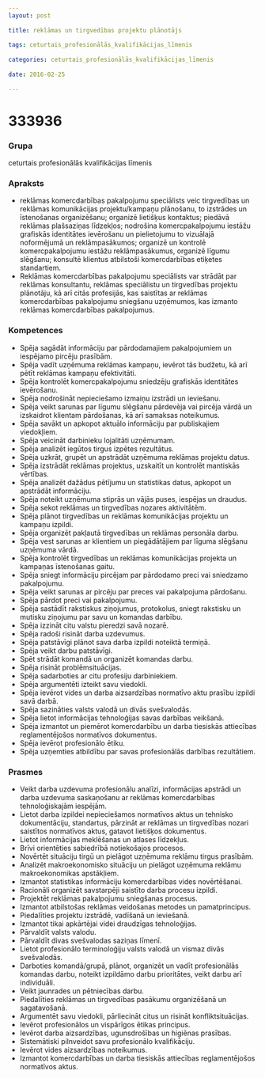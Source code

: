 ```yaml
---
layout: post
    
title: reklāmas un tirgvedības projektu plānotājs
    
tags: ceturtais_profesionālās_kvalifikācijas_līmenis
    
categories: ceturtais_profesionālās_kvalifikācijas_līmenis
    
date: 2016-02-25
    
---
```

# 333936

### Grupa
ceturtais profesionālās kvalifikācijas līmenis

### Apraksts

* reklāmas komercdarbības pakalpojumu speciālists veic tirgvedības un reklāmas komunikācijas projektu/kampaņu plānošanu, to izstrādes un īstenošanas organizēšanu; organizē lietišķus kontaktus; piedāvā reklāmas plašsaziņas līdzekļos; nodrošina komercpakalpojumu iestāžu grafiskās identitātes ievērošanu un pielietojumu to vizuālajā noformējumā un reklāmpasākumos; organizē un kontrolē komercpakalpojumu iestāžu reklāmpasākumus, organizē līgumu slēgšanu; konsultē klientus atbilstoši komercdarbības etiķetes standartiem.
* Reklāmas komercdarbības pakalpojumu speciālists var strādāt par reklāmas konsultantu, reklāmas speciālistu un tirgvedības projektu plānotāju, kā arī citās profesijās, kas saistītas ar reklāmas komercdarbības pakalpojumu sniegšanu uzņēmumos, kas izmanto reklāmas komercdarbības pakalpojumus.

### Kompetences

* Spēja sagādāt informāciju par pārdodamajiem pakalpojumiem un iespējamo pircēju prasībām.
* Spēja vadīt uzņēmuma reklāmas kampaņu, ievērot tās budžetu, kā arī pētīt reklāmas kampaņu efektivitāti.
* Spēja kontrolēt komercpakalpojumu sniedzēju grafiskās identitātes ievērošanu.
* Spēja nodrošināt nepieciešamo izmaiņu izstrādi un ieviešanu.
* Spēja veikt sarunas par līgumu slēgšanu pārdevēja vai pircēja vārdā un izskaidrot klientam pārdošanas, kā arī samaksas noteikumus.
* Spēja savākt un apkopot aktuālo informāciju par publiskajiem viedokļiem.
* Spēja veicināt darbinieku lojalitāti uzņēmumam.
* Spēja analizēt iegūtos tirgus izpētes rezultātus.
* Spēja uzkrāt, grupēt un apstrādāt uzņēmuma reklāmas projektu datus.
* Spēja izstrādāt reklāmas projektus, uzskaitīt un kontrolēt mantiskās vērtības.
* Spēja analizēt dažādus pētījumu un statistikas datus, apkopot un apstrādāt informāciju.
* Spēja noteikt uzņēmuma stiprās un vājās puses, iespējas un draudus.
* Spēja sekot reklāmas un tirgvedības nozares aktivitātēm.
* Spēja plānot tirgvedības un reklāmas komunikācijas projektu un kampaņu izpildi.
* Spēja organizēt pakļautā tirgvedības un reklāmas personāla darbu.
* Spēja vest sarunas ar klientiem un piegādātājiem par līguma slēgšanu uzņēmuma vārdā.
* Spēja kontrolēt tirgvedības un reklāmas komunikācijas projekta un kampaņas īstenošanas gaitu.
* Spēja sniegt informāciju pircējam par pārdodamo preci vai sniedzamo pakalpojumu.
* Spēja veikt sarunas ar pircēju par preces vai pakalpojuma pārdošanu.
* Spēja pārdot preci vai pakalpojumu.
* Spēja sastādīt rakstiskus ziņojumus, protokolus, sniegt rakstisku un mutisku ziņojumu par savu un komandas darbību.
* Spēja izzināt citu valstu pieredzi savā nozarē.
* Spēja radoši risināt darba uzdevumus.
* Spēja patstāvīgi plānot sava darba izpildi noteiktā termiņā.
* Spēja veikt darbu patstāvīgi.
* Spēt strādāt komandā un organizēt komandas darbu.
* Spēja risināt problēmsituācijas.
* Spēja sadarboties ar citu profesiju darbiniekiem.
* Spēja argumentēti izteikt savu viedokli.
* Spēja ievērot vides un darba aizsardzības normatīvo aktu prasību izpildi savā darbā.
* Spēja sazināties valsts valodā un divās svešvalodās.
* Spēja lietot informācijas tehnoloģijas savas darbības veikšanā.
* Spēja izmantot un piemērot komercdarbību un darba tiesiskās attiecības reglamentējošos normatīvos dokumentus.
* Spēja ievērot profesionālo ētiku.
* Spēja uzņemties atbildību par savas profesionālās darbības rezultātiem.

### Prasmes 
* Veikt darba uzdevuma profesionālu analīzi, informācijas apstrādi un darba uzdevuma saskaņošanu ar reklāmas komercdarbības tehnoloģiskajām iespējām.
* Lietot darba izpildei nepieciešamos normatīvos aktus un tehnisko dokumentāciju, standartus, pārzināt ar reklāmas un tirgvedības nozari saistītos normatīvos aktus, gatavot lietišķos dokumentus.
* Lietot informācijas meklēšanas un atlases līdzekļus.
* Brīvi orientēties sabiedrībā notiekošajos procesos.
* Novērtēt situāciju tirgū un pielāgot uzņēmuma reklāmu tirgus prasībām.
* Analizēt makroekonomisko situāciju un pielāgot uzņēmuma reklāmu makroekonomikas apstākļiem.
* Izmantot statistikas informāciju komercdarbības vides novērtēšanai.
* Racionāli organizēt savstarpēji saistīto darba procesu izpildi.
* Projektēt reklāmas pakalpojumu sniegšanas procesus.
* Izmantot atbilstošas reklāmas veidošanas metodes un pamatprincipus.
* Piedalīties projektu izstrādē, vadīšanā un ieviešanā.
* Izmantot tikai apkārtējai videi draudzīgas tehnoloģijas.
* Pārvaldīt valsts valodu.
* Pārvaldīt divas svešvalodas saziņas līmenī.
* Lietot profesionālo terminoloģiju valsts valodā un vismaz divās svešvalodās.
* Darboties komandā/grupā, plānot, organizēt un vadīt profesionālās komandas darbu, noteikt izpildāmo darbu prioritātes, veikt darbu arī individuāli.
* Veikt jaunrades un pētniecības darbu.
* Piedalīties reklāmas un tirgvedības pasākumu organizēšanā un sagatavošanā.
* Argumentēt savu viedokli, pārliecināt citus un risināt konfliktsituācijas.
* Ievērot profesionālos un vispārīgos ētikas principus.
* Ievērot darba aizsardzības, ugunsdrošības un higiēnas prasības.
* Sistemātiski pilnveidot savu profesionālo kvalifikāciju.
* Ievērot vides aizsardzības noteikumus.
* Izmantot komercdarbības un darba tiesiskās attiecības reglamentējošos normatīvos aktus.